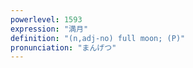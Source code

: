 ```yaml
---
powerlevel: 1593
expression: "満月"
definition: "(n,adj-no) full moon; (P)"
pronunciation: "まんげつ"
---
```

